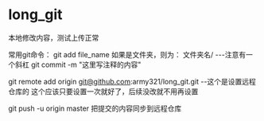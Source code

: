 # long_git
本地修改内容，测试上传正常

常用git命令：
git add file_name   如果是文件夹，则为：  文件夹名/    ---注意有一个斜杠
git commit -m "这里写注释的内容"

git remote add origin git@github.com:army321/long_git.git  --这个是设置远程仓库的  这个应该只要设置一次就好了，后续没改就不用再设置

git push -u origin master  把提交的内容同步到远程仓库